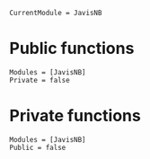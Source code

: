 ```@meta
CurrentModule = JavisNB
```

# Public functions

```@autodocs
Modules = [JavisNB]
Private = false
```

# Private functions

```@autodocs
Modules = [JavisNB]
Public = false
```